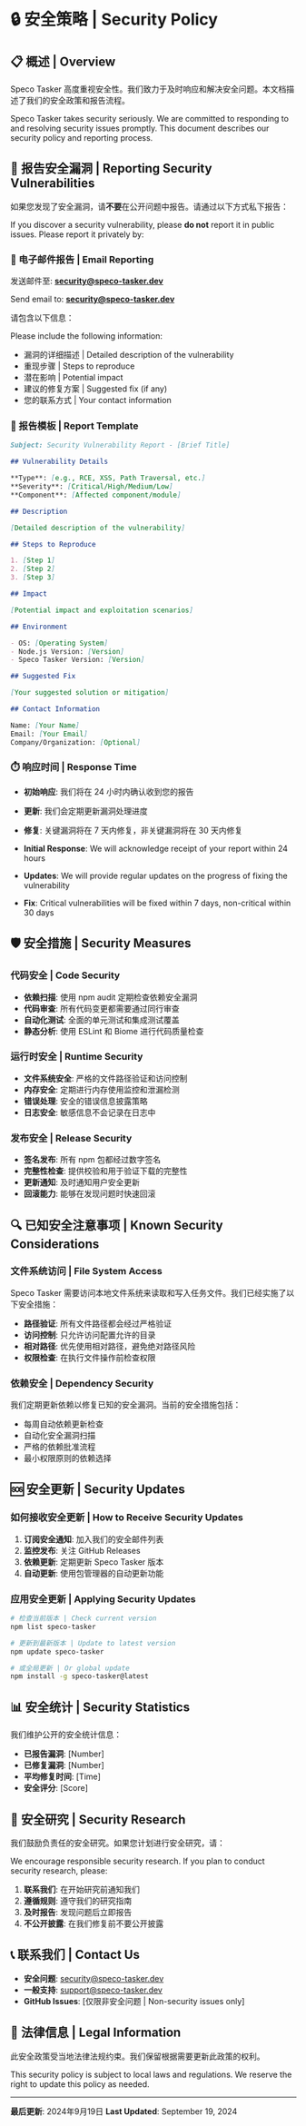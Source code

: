 # 🔒 安全策略 | Security Policy

## 📋 概述 | Overview

Speco Tasker 高度重视安全性。我们致力于及时响应和解决安全问题。本文档描述了我们的安全政策和报告流程。

Speco Tasker takes security seriously. We are committed to responding to and resolving security issues promptly. This document describes our security policy and reporting process.

## 🚨 报告安全漏洞 | Reporting Security Vulnerabilities

如果您发现了安全漏洞，请**不要**在公开问题中报告。请通过以下方式私下报告：

If you discover a security vulnerability, please **do not** report it in public issues. Please report it privately by:

### 📧 电子邮件报告 | Email Reporting

发送邮件至: **security@speco-tasker.dev**

Send email to: **security@speco-tasker.dev**

请包含以下信息：

Please include the following information:

- 漏洞的详细描述 | Detailed description of the vulnerability
- 重现步骤 | Steps to reproduce
- 潜在影响 | Potential impact
- 建议的修复方案 | Suggested fix (if any)
- 您的联系方式 | Your contact information

### 📝 报告模板 | Report Template

```markdown
Subject: Security Vulnerability Report - [Brief Title]

## Vulnerability Details

**Type**: [e.g., RCE, XSS, Path Traversal, etc.]
**Severity**: [Critical/High/Medium/Low]
**Component**: [Affected component/module]

## Description

[Detailed description of the vulnerability]

## Steps to Reproduce

1. [Step 1]
2. [Step 2]
3. [Step 3]

## Impact

[Potential impact and exploitation scenarios]

## Environment

- OS: [Operating System]
- Node.js Version: [Version]
- Speco Tasker Version: [Version]

## Suggested Fix

[Your suggested solution or mitigation]

## Contact Information

Name: [Your Name]
Email: [Your Email]
Company/Organization: [Optional]
```

### ⏱️ 响应时间 | Response Time

- **初始响应**: 我们将在 24 小时内确认收到您的报告
- **更新**: 我们会定期更新漏洞处理进度
- **修复**: 关键漏洞将在 7 天内修复，非关键漏洞将在 30 天内修复

- **Initial Response**: We will acknowledge receipt of your report within 24 hours
- **Updates**: We will provide regular updates on the progress of fixing the vulnerability
- **Fix**: Critical vulnerabilities will be fixed within 7 days, non-critical within 30 days

## 🛡️ 安全措施 | Security Measures

### 代码安全 | Code Security

- **依赖扫描**: 使用 npm audit 定期检查依赖安全漏洞
- **代码审查**: 所有代码变更都需要通过同行审查
- **自动化测试**: 全面的单元测试和集成测试覆盖
- **静态分析**: 使用 ESLint 和 Biome 进行代码质量检查

### 运行时安全 | Runtime Security

- **文件系统安全**: 严格的文件路径验证和访问控制
- **内存安全**: 定期进行内存使用监控和泄漏检测
- **错误处理**: 安全的错误信息披露策略
- **日志安全**: 敏感信息不会记录在日志中

### 发布安全 | Release Security

- **签名发布**: 所有 npm 包都经过数字签名
- **完整性检查**: 提供校验和用于验证下载的完整性
- **更新通知**: 及时通知用户安全更新
- **回滚能力**: 能够在发现问题时快速回滚

## 🔍 已知安全注意事项 | Known Security Considerations

### 文件系统访问 | File System Access

Speco Tasker 需要访问本地文件系统来读取和写入任务文件。我们已经实施了以下安全措施：

- **路径验证**: 所有文件路径都会经过严格验证
- **访问控制**: 只允许访问配置允许的目录
- **相对路径**: 优先使用相对路径，避免绝对路径风险
- **权限检查**: 在执行文件操作前检查权限

### 依赖安全 | Dependency Security

我们定期更新依赖以修复已知的安全漏洞。当前的安全措施包括：

- 每周自动依赖更新检查
- 自动化安全漏洞扫描
- 严格的依赖批准流程
- 最小权限原则的依赖选择

## 🆘 安全更新 | Security Updates

### 如何接收安全更新 | How to Receive Security Updates

1. **订阅安全通知**: 加入我们的安全邮件列表
2. **监控发布**: 关注 GitHub Releases
3. **依赖更新**: 定期更新 Speco Tasker 版本
4. **自动更新**: 使用包管理器的自动更新功能

### 应用安全更新 | Applying Security Updates

```bash
# 检查当前版本 | Check current version
npm list speco-tasker

# 更新到最新版本 | Update to latest version
npm update speco-tasker

# 或全局更新 | Or global update
npm install -g speco-tasker@latest
```

## 📊 安全统计 | Security Statistics

我们维护公开的安全统计信息：

- **已报告漏洞**: [Number]
- **已修复漏洞**: [Number]
- **平均修复时间**: [Time]
- **安全评分**: [Score]

## 🤝 安全研究 | Security Research

我们鼓励负责任的安全研究。如果您计划进行安全研究，请：

We encourage responsible security research. If you plan to conduct security research, please:

1. **联系我们**: 在开始研究前通知我们
2. **遵循规则**: 遵守我们的研究指南
3. **及时报告**: 发现问题后立即报告
4. **不公开披露**: 在我们修复前不要公开披露

## 📞 联系我们 | Contact Us

- **安全问题**: security@speco-tasker.dev
- **一般支持**: support@speco-tasker.dev
- **GitHub Issues**: [仅限非安全问题 | Non-security issues only]

## 📜 法律信息 | Legal Information

此安全政策受当地法律法规约束。我们保留根据需要更新此政策的权利。

This security policy is subject to local laws and regulations. We reserve the right to update this policy as needed.

---

**最后更新**: 2024年9月19日
**Last Updated**: September 19, 2024
